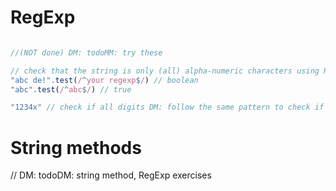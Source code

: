 
# RegExp
```js

//(NOT done) DM: todoMM: try these

// check that the string is only (all) alpha-numeric characters using RegExp (hint look at the \d \w \t \s) DM: this line contains the task. Try to do it.
"abc de!".test(/^your regexp$/) // boolean
"abc".test(/^abc$/) // true

"1234x" // check if all digits DM: follow the same pattern to check if all the characters in the string are digits

```

# String methods

  // DM: todoDM: string method, RegExp exercises
